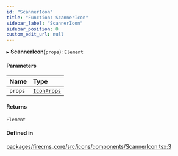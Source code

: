 ```yaml
---
id: "ScannerIcon"
title: "Function: ScannerIcon"
sidebar_label: "ScannerIcon"
sidebar_position: 0
custom_edit_url: null
---
```


▸ **ScannerIcon**(`props`): `Element`

#### Parameters

| Name | Type |
| :------ | :------ |
| `props` | [`IconProps`](../types/IconProps.md) |

#### Returns

`Element`

#### Defined in

[packages/firecms_core/src/icons/components/ScannerIcon.tsx:3](https://github.com/FireCMSco/firecms/blob/d45f3739/packages/firecms_core/src/icons/components/ScannerIcon.tsx#L3)
